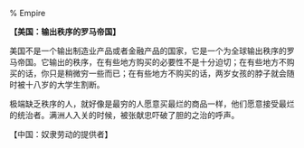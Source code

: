 % Empire

__【美国：输出秩序的罗马帝国】__

美国不是一个输出制造业产品或者金融产品的国家，它是一个为全球输出秩序的罗马帝国。它输出的秩序，在有些地方购买的必要性不是十分迫切；在有些地方不购买的话，你只是稍微穷一些而已；在有些地方不购买的话，两岁女孩的脖子就会随时被十八岁的大学生割断。

极端缺乏秩序的人，就好像是最穷的人愿意买最烂的商品一样，他们愿意接受最烂的统治者。满洲人入关的时候，被张献忠吓破了胆的之治的呼声。

【中国：奴隶劳动的提供者】
